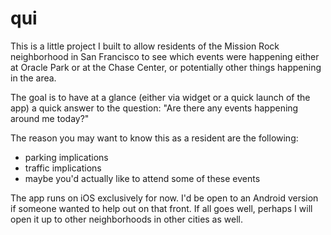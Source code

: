 # qui

This is a little project I built to allow residents of the Mission Rock neighborhood in San Francisco to see which events were happening either at Oracle Park or at the Chase Center, or potentially other things happening in the area. 

The goal is to have at a glance (either via widget or a quick launch of the app) a quick answer to the question: "Are there any events happening around me today?"

The reason you may want to know this as a resident are the following:

- parking implications
- traffic implications
- maybe you'd actually like to attend some of these events


The app runs on iOS exclusively for now. I'd be open to an Android version if someone wanted to help out on that front. If all goes well, perhaps I will open it up to other neighborhoods in other cities as well.
